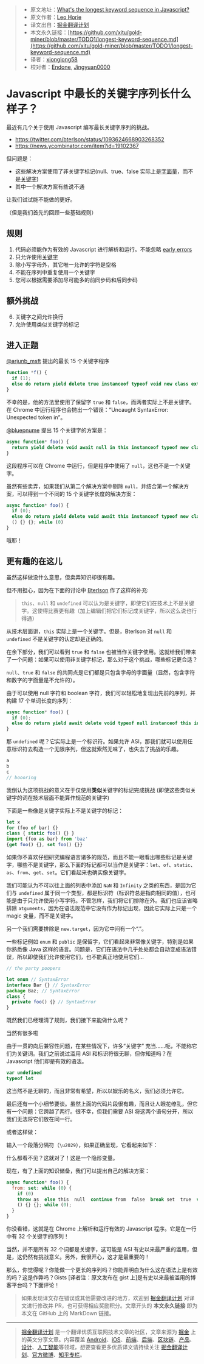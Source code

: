 > * 原文地址：[What's the longest keyword sequence in Javascript?](https://gist.github.com/lhorie/c0d9fd9b2aa215f4984f3ce1c8fd01bf)
> * 原文作者：[Leo Horie](https://mithril.js.org/)
> * 译文出自：[掘金翻译计划](https://github.com/xitu/gold-miner)
> * 本文永久链接：[https://github.com/xitu/gold-miner/blob/master/TODO1/longest-keyword-sequence.md](https://github.com/xitu/gold-miner/blob/master/TODO1/longest-keyword-sequence.md)
> * 译者：[xionglong58](https://github.com/xionglong58)
> * 校对者：[Endone](https://github.com/Endone), [Jingyuan0000](https://github.com/Jingyuan0000)

# Javascript 中最长的关键字序列长什么样子？

最近有几个关于使用 Javascript 编写最长关键字序列的挑战。

* https://twitter.com/bterlson/status/1093624668903268352
* https://news.ycombinator.com/item?id=19102367

但问题是：

* 这些解决方案使用了非关键字标记(null、true、false 实际上是[字面量](https://tc39.github.io/ecma262/#prod-Literal)，而不是[关键字](https://tc.github.io/ecma262/#prod-Keyword))
* 其中一个解决方案有些说不通

让我们试试能不能做的更好。

（但是我们首先的回顾一些基础规则）

## 规则

1) 代码必须能作为有效的 Javascript 进行解析和运行。不能忽略 [early errors](https://tc39.github.io/ecma262/#early-error)
2) 只允许使用[关键字](https://tc39.github.io/ecma262/#sec-keywords)
3) 除小写字母外，其它唯一允许的字符是空格
4) 不能在序列中重复使用一个关键字
5) 您可以根据需要添加尽可能多的前同步码和后同步码

## 额外挑战

6) 关键字之间允许换行
7) 允许使用类似关键字的标记

## 进入正题

[@arjunb_msft](https://twitter.com/arjunb_msft) 提出的最长 15 个关键字程序

```js
function *f() {
  if (1);
  else do return yield delete true instanceof typeof void new class extends false in this {}; while (1)
}
```

不幸的是，他的方法里使用了保留字 `true` 和 `false`，而两者实际上不是关键字。在 Chrome 中运行程序也会抛出一个错误：“Uncaught SyntaxError: Unexpected token in”。

[@bluepnume](https://news.ycombinator.com/user?id=bluepnume) 提出 15 个关键字的方案是：

```js
async function* foo() {
  return yield delete void await null in this instanceof typeof new class extends async function () {} {}
}
```

这段程序可以在 Chrome 中运行，但是程序中使用了 `null`，这也不是一个关键字。

虽然有些卖弄，如果我们从第二个解决方案中剔除 `null`，并结合第一个解决方案，可以得到一个不同的 15 个关键字长度的解决方案：

```js
async function* foo() {
  if (0);
  else do return yield delete void await this instanceof typeof new class extends async function
  () {} {}; while (0)
}
```

哦耶！

## 更有趣的在这儿

虽然这样做没什么意思，但卖弄知识却很有趣。

但不用担心，因为在下面的讨论中 [Bterlson](https://twitter.com/bterlson/status/1093651943325483008) 作了这样的补充:

> `this`、`null` 和 `undefined` 可以认为是关键字，即使它们在技术上不是关键字。这使得比赛更有趣（加上编辑们把它们标记成关键字，所以这么说也行得通）

从技术层面讲，`this` 实际上是一个关键字。但是，Bterlson 对 `null` 和 `undefined` 不是关键字的认定却是正确的。

在余下部分，我们可以看到 `true` 和 `false` 也被当作关键字使用。这就给我们带来了一个问题：如果可以使用非关键字标记，那么对于这个挑战，哪些标记更合适？

`null`、`true` 和 `false` 的共同点是它们都是只包含字母的字面量（显然，包含字符和数字的字面量是不允许的）。

由于可以使用 null 字符和 boolean 字符，我们可以轻松地复现出先前的序列，并构建 17 个单词长度的序列：

```js
async function* foo() {
  if (0);
  else do return yield await delete void typeof null instanceof this in new class extends async function () {} {}; while (0);
}
```

那 `undefined` 呢？它实际上是一个标识符。如果允许 ASI，那我们就可以使用任意标识符去构造一个无限序列，但这就索然无味了，也失去了挑战的乐趣。

```js
a
b
c
// boooring
```

我倒认为这项挑战的意义在于仅使用**类似**关键字的标记完成挑战 (即使这些类似关键字的词在技术层面不能算作规范的关键字)

下面是一些像是关键字实际上不是关键字的标记：

```js
let x
for (foo of bar) {}
class { static foo() {} }
import {foo as bar} from 'baz'
{get foo() {}, set foo() {}}
```

如果你不喜欢仔细研究编程语言诸多的规范，而且不能一眼看出哪些标记是关键字，哪些不是关键字，那么下面的标记都可以当作是关键字：`let`、`of`、`static`、`as`、`from`、`get`、`set`。它们看起来也确实像关键字。

我们可能认为不可以往上面的列表中添加 `NaN` 和 `Infinity` 之类的东西，是因为它们与 `undefined` 属于同一个类型，都是标识符（标识符总是指向相同的值），也可能是由于只允许使用小写字符。不管怎样，我们将它们排除在外。我们也应该省略排除 `atguments`，因为在语法规范中它没有作为标记出现，因此它实际上只是一个 magic 变量，而不是关键字。

另一个我们需要排除是 `new.target`，因为它中间有一个“.”。

一些标记例如 `enum` 和 `public` 是保留字，它们看起来非常像关键字，特别是如果你熟悉像 Java 这样的语言。问题是，它们在语法中几乎处处都会自动变成语法错误，所以即使我们允许使用它们，也不能真正地使用它们…

```js
// the party poopers

let enum // SyntaxError
interface Bar {} // SyntaxError
package Baz; // SyntaxError
class {
  private foo() {} // SyntaxError
}
```

既然我们已经理清了规则，我们接下来能做什么呢？

当然有很多啦

由于一贯的向后兼容性问题，在某些情况下，许多“关键字” 充当......呃，不能称它们为关键词。我们之前说过滥用 ASI 和标识符很无聊，但你知道吗？在 Javascript 他们却是有效的语法。

```js
var undefined
typeof let
```

这当然不是无聊的，而且非常有希望，所以以娱乐的名义，我们必须允许它。

最后还有一个小细节要谈。虽然上面的代码片段很有趣，而且让人眼花缭乱，但它有一个问题：它跨越了两行。很不幸，但我们需要 ASI 将这两个语句分开，所以我们无法将它们放在同一行。

或者这样做：

输入一个段落分隔符（`\u2029`），如果正确呈现，它看起来如下：<code></code>

什么都看不见？这就对了！这是一个隐形变量。

现在，有了上面的知识储备，我们可以提出自己的解决方案：

```js
async function* foo() {
  from: set: while (0) {
    if (0)
    throw as  else this  null  continue from  false  break set  true  var let  debugger  do return yield await delete void typeof get instanceof static in new class of extends async function undefined
    () {} {}; while (0);
  }
}
```

你没看错，这就是在 Chrome 上解析和运行有效的 Javascript 程序。它是在一行中有 32 个关键字的序列！

当然，并不是所有 32 个词都是关键字，这可能是 ASI 有史以来最严重的滥用，但是，这仍然有挑战意义。另外，我很开心，这才是最重要的！

那么，你觉得呢？你能做一个更长的序列吗？你能弄明白为什么这在语法上是有效的吗？这是作弊吗？Gists [译者注：原文发布在 gist 上]是有史以来最被滥用的博客平台吗？下面评论！

> 如果发现译文存在错误或其他需要改进的地方，欢迎到 [掘金翻译计划](https://github.com/xitu/gold-miner) 对译文进行修改并 PR，也可获得相应奖励积分。文章开头的 **本文永久链接** 即为本文在 GitHub 上的 MarkDown 链接。

---

> [掘金翻译计划](https://github.com/xitu/gold-miner) 是一个翻译优质互联网技术文章的社区，文章来源为 [掘金](https://juejin.im) 上的英文分享文章。内容覆盖 [Android](https://github.com/xitu/gold-miner#android)、[iOS](https://github.com/xitu/gold-miner#ios)、[前端](https://github.com/xitu/gold-miner#前端)、[后端](https://github.com/xitu/gold-miner#后端)、[区块链](https://github.com/xitu/gold-miner#区块链)、[产品](https://github.com/xitu/gold-miner#产品)、[设计](https://github.com/xitu/gold-miner#设计)、[人工智能](https://github.com/xitu/gold-miner#人工智能)等领域，想要查看更多优质译文请持续关注 [掘金翻译计划](https://github.com/xitu/gold-miner)、[官方微博](http://weibo.com/juejinfanyi)、[知乎专栏](https://zhuanlan.zhihu.com/juejinfanyi)。
